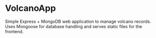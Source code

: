 # VolcanoApp
Simple Express + MongoDB web application to manage volcano records. Uses Mongoose for database handling and serves static files for the frontend.
